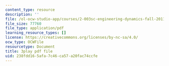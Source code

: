 ```yaml
---
content_type: resource
description: ''
file: /ol-ocw-studio-app/courses/2-003sc-engineering-dynamics-fall-2011/238fdd165afa7c46ca57a20fac74ccfe_YZ9y4zcfCPs.pdf
file_size: 77760
file_type: application/pdf
learning_resource_types: []
license: https://creativecommons.org/licenses/by-nc-sa/4.0/
ocw_type: OCWFile
resourcetype: Document
title: 3play pdf file
uid: 238fdd16-5afa-7c46-ca57-a20fac74ccfe
---
```

